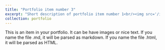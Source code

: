 ```yaml
---
title: "Portfolio item number 3"
excerpt: "Short description of portfolio item number 1<br/><img src='/images/competitions/competition_3.PNG'>"
collection: portfolio
---
```


This is an item in your portfolio. It can be have images or nice text. If you name the file .md, it will be parsed as markdown. If you name the file .html, it will be parsed as HTML. 
